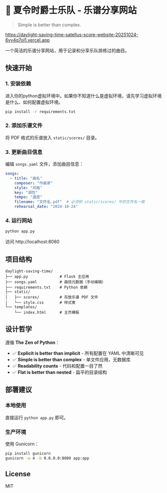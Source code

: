 # 🎷 夏令时爵士乐队 - 乐谱分享网站

> Simple is better than complex.

https://daylight-saving-time-satellus-score-website-20251024-6vy4q7ol1.vercel.app

一个简洁的乐谱分享网站，用于记录和分享乐队排练过的曲目。

## 快速开始

### 1. 安装依赖

进入你的python虚拟环境中。如果你不知道什么是虚拟环境，请先学习虚拟环境是什么、如何配置虚拟环境。
```bash
pip install -r requirements.txt
```

### 2. 添加乐谱文件

将 PDF 格式的乐谱放入 `static/scores/` 目录。

### 3. 更新曲目信息

编辑 `songs.yaml` 文件，添加曲目信息：

```yaml
songs:
  - title: "曲名"
    composer: "作曲家"
    style: "风格"
    key: "调性"
    tempo: "速度"
    filename: "文件名.pdf"  # 必须和 static/scores/ 中的文件名一致
    rehearsal_date: "2024-10-24"
```

### 4. 运行网站

```bash
python app.py
```

访问 http://localhost:8080

## 项目结构

```
daylight-saving-time/
├── app.py              # Flask 主应用
├── songs.yaml          # 曲目元数据（手动编辑）
├── requirements.txt    # Python 依赖
├── static/
│   ├── scores/         # 存放乐谱 PDF 文件
│   └── style.css       # 样式表
└── templates/
    └── index.html      # 主页模板
```

## 设计哲学

遵循 **The Zen of Python**：

- ✅ **Explicit is better than implicit** - 所有配置在 YAML 中清晰可见
- ✅ **Simple is better than complex** - 单文件应用，无数据库
- ✅ **Readability counts** - 代码和配置一目了然
- ✅ **Flat is better than nested** - 扁平的目录结构

## 部署建议

### 本地使用
直接运行 `python app.py` 即可。

### 生产环境
使用 Gunicorn：

```bash
pip install gunicorn
gunicorn -w 4 -b 0.0.0.0:8080 app:app
```

## License

MIT
